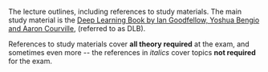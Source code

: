 The lecture outlines, including references to study materials.
The main study material is the
[Deep Learning Book by Ian Goodfellow, Yoshua Bengio and Aaron Courville](https://github.com/ufal/npfl114/tree/master/deep_learning_book),
(referred to as DLB).

References to study materials cover **all theory required** at the exam,
and sometimes even more -- the references in *italics* cover topics
**not required** for the exam.
